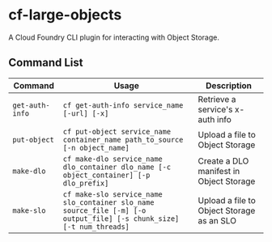 cf-large-objects
=====================
A Cloud Foundry CLI plugin for interacting with Object Storage.

## Command List

Command		|Usage															|Description
---		|---															|---
`get-auth-info` | `cf get-auth-info service_name [-url] [-x]`										|Retrieve a service's x-auth info
`put-object`    | `cf put-object service_name container_name path_to_source [-n object_name]`						|Upload a file to Object Storage
`make-dlo`	| `cf make-dlo service_name dlo_container dlo_name [-c object_container] [-p dlo_prefix]`				|Create a DLO manifest in Object Storage
`make-slo`	| `cf make-slo service_name slo_container slo_name source_file [-m] [-o output_file] [-s chunk_size] [-t num_threads]`	|Upload a file to Object Storage as an SLO
